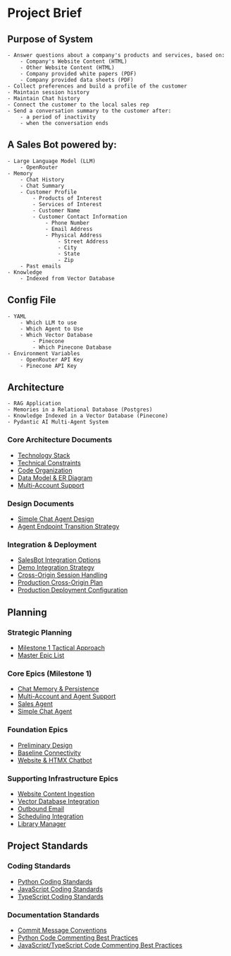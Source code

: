 # Project Brief

## Purpose of System
    - Answer questions about a company's products and services, based on:
        - Company's Website Content (HTML)
        - Other Website Content (HTML)
        - Company provided white papers (PDF)
        - Company provided data sheets (PDF)
    - Collect preferences and build a profile of the customer
    - Maintain session history
    - Maintain Chat history
    - Connect the customer to the local sales rep
    - Send a conversation summary to the customer after:
        - a period of inactivity
        - when the conversation ends

## A Sales Bot powered by:
    - Large Language Model (LLM)
        - OpenRouter
    - Memory
        - Chat History
        - Chat Summary
        - Customer Profile
            - Products of Interest
            - Services of Interest
            - Customer Name
            - Customer Contact Information
                - Phone Number
                - Email Address
                - Physical Address
                    - Street Address
                    - City
                    - State
                    - Zip
        - Past emails
    - Knowledge
        - Indexed from Vector Database

## Config File
    - YAML
        - Which LLM to use
        - Which Agent to Use
        - Which Vector Database
            - Pinecone
            - Which Pinecone Database
    - Environment Variables
        - OpenRouter API Key
        - Pinecone API Key

## Architecture
    - RAG Application
    - Memories in a Relational Database (Postgres)
    - Knowledge Indexed in a Vector Database (Pinecone)
    - Pydantic AI Multi-Agent System

### Core Architecture Documents
- [Technology Stack](./architecture/technology-stack.md)
- [Technical Constraints](./architecture/technical-constraints.md)
- [Code Organization](./architecture/code-organization.md)
- [Data Model & ER Diagram](./architecture/datamodel.md)
- [Multi-Account Support](./architecture/multi-account-support.md)

### Design Documents
- [Simple Chat Agent Design](./design/simple-chat.md)
- [Agent Endpoint Transition Strategy](./design/agent-endpoint-transition.md)

### Integration & Deployment
- [SalesBot Integration Options](./architecture/salesbot-integration.md)
- [Demo Integration Strategy](./architecture/demo-integrations.md)
- [Cross-Origin Session Handling](./architecture/cross-origin-session-handling.md)
- [Production Cross-Origin Plan](./architecture/production-cross-origin-plan.md)
- [Production Deployment Configuration](./architecture/production-deployment-config.md)

## Planning

### Strategic Planning
- [Milestone 1 Tactical Approach](./project-management/0000-approach-milestone-01.md)
- [Master Epic List](./project-management/0000-epics.md)

### Core Epics (Milestone 1)
- [Chat Memory & Persistence](./project-management/0004-chat-memory.md)
- [Multi-Account and Agent Support](./project-management/0005-multi-account-and-agent-support.md)
- [Sales Agent](./project-management/0008-sales-agent.md)
- [Simple Chat Agent](./project-management/0017-simple-chat-agent.md)

### Foundation Epics
- [Preliminary Design](./project-management/0001-preliminary-design.md)
- [Baseline Connectivity](./project-management/0002-baseline-connectivity.md)
- [Website & HTMX Chatbot](./project-management/0003-website-htmx-chatbot.md)

### Supporting Infrastructure Epics
- [Website Content Ingestion](./project-management/0010-website-content-ingestion.md)
- [Vector Database Integration](./project-management/0011-vector-db-integration.md)
- [Outbound Email](./project-management/0012-outbound-email.md)
- [Scheduling Integration](./project-management/0013-scheduling-integration.md)
- [Library Manager](./project-management/0019-library-manager.md)

## Project Standards

### Coding Standards
- [Python Coding Standards](./standards/coding-standards-py.md)
- [JavaScript Coding Standards](./standards/coding-standards-js.md)
- [TypeScript Coding Standards](./standards/coding-standards-ts.md)

### Documentation Standards
- [Commit Message Conventions](./standards/commit-messages.md)
- [Python Code Commenting Best Practices](./standards/code-comments-py.md)
- [JavaScript/TypeScript Code Commenting Best Practices](./standards/code-comments-ts.md)